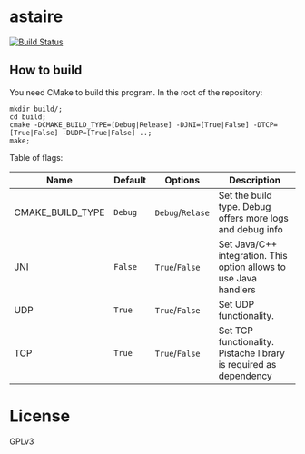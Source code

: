 # astaire

[![Build Status](https://travis-ci.org/Augugrumi/astaire.svg?branch=master)](https://travis-ci.org/Augugrumi/astaire)

## How to build

You need CMake to build this program. In the root of the repository:
```
mkdir build/;
cd build;
cmake -DCMAKE_BUILD_TYPE=[Debug|Release] -DJNI=[True|False] -DTCP=[True|False] -DUDP=[True|False] ..;
make;
```

Table of flags:

| Name             | Default   | Options          | Description                                                        |
|------------------|-----------|------------------|--------------------------------------------------------------------|
| CMAKE_BUILD_TYPE | `Debug`   | `Debug`/`Relase` | Set the build type. Debug offers more logs and debug info           |
| JNI              | `False`   | `True`/`False`   | Set Java/C++ integration. This option allows to use Java handlers  |
| UDP              | `True`    | `True`/`False`   | Set UDP functionality.                                             |
| TCP              | `True`    | `True`/`False`   | Set TCP functionality. Pistache library is required as dependency  |

# License

GPLv3

